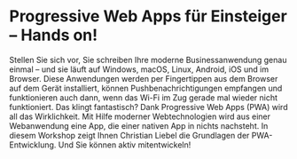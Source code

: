 # Progressive Web Apps für Einsteiger – Hands on!

Stellen Sie sich vor, Sie schreiben Ihre moderne Businessanwendung genau einmal – und sie läuft auf Windows, macOS, Linux, Android, iOS und im Browser. Diese Anwendungen werden per Fingertippen aus dem Browser auf dem Gerät installiert, können Pushbenachrichtigungen empfangen und funktionieren auch dann, wenn das Wi-Fi im Zug gerade mal wieder nicht funktioniert. Das klingt fantastisch? Dank Progressive Web Apps (PWA) wird all das Wirklichkeit. Mit Hilfe moderner Webtechnologien wird aus einer Webanwendung eine App, die einer nativen App in nichts nachsteht. In diesem Workshop zeigt Ihnen Christian Liebel die Grundlagen der PWA-Entwicklung. Und Sie können aktiv mitentwickeln!
